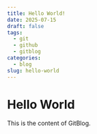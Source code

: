 ```yaml
---
title: Hello World!
date: 2025-07-15
draft: false
tags:
  - git
  - github
  - gitblog
categories:
  - blog
slug: hello-world
---
```


# Hello World

This is the content of GitBlog.
